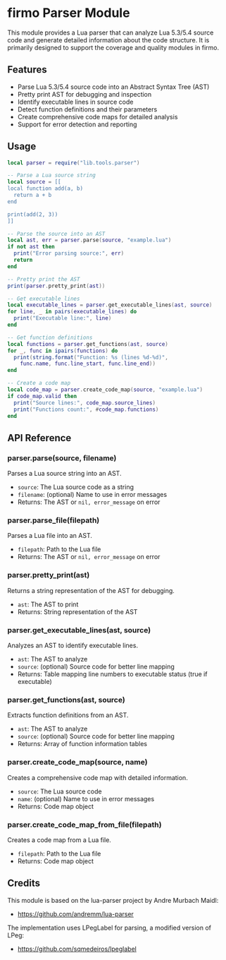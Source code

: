 # firmo Parser Module

This module provides a Lua parser that can analyze Lua 5.3/5.4 source code and generate detailed information about the code structure. It is primarily designed to support the coverage and quality modules in firmo.

## Features

- Parse Lua 5.3/5.4 source code into an Abstract Syntax Tree (AST)
- Pretty print AST for debugging and inspection
- Identify executable lines in source code
- Detect function definitions and their parameters
- Create comprehensive code maps for detailed analysis
- Support for error detection and reporting

## Usage

```lua
local parser = require("lib.tools.parser")

-- Parse a Lua source string
local source = [[
local function add(a, b)
  return a + b
end

print(add(2, 3))
]]

-- Parse the source into an AST
local ast, err = parser.parse(source, "example.lua")
if not ast then
  print("Error parsing source:", err)
  return
end

-- Pretty print the AST
print(parser.pretty_print(ast))

-- Get executable lines
local executable_lines = parser.get_executable_lines(ast, source)
for line, _ in pairs(executable_lines) do
  print("Executable line:", line)
end

-- Get function definitions
local functions = parser.get_functions(ast, source)
for _, func in ipairs(functions) do
  print(string.format("Function: %s (lines %d-%d)",
    func.name, func.line_start, func.line_end))
end

-- Create a code map
local code_map = parser.create_code_map(source, "example.lua")
if code_map.valid then
  print("Source lines:", code_map.source_lines)
  print("Functions count:", #code_map.functions)
end
```

## API Reference

### parser.parse(source, filename)

Parses a Lua source string into an AST.

- `source`: The Lua source code as a string
- `filename`: (optional) Name to use in error messages
- Returns: The AST or `nil, error_message` on error

### parser.parse_file(filepath)

Parses a Lua file into an AST.

- `filepath`: Path to the Lua file
- Returns: The AST or `nil, error_message` on error

### parser.pretty_print(ast)

Returns a string representation of the AST for debugging.

- `ast`: The AST to print
- Returns: String representation of the AST

### parser.get_executable_lines(ast, source)

Analyzes an AST to identify executable lines.

- `ast`: The AST to analyze
- `source`: (optional) Source code for better line mapping
- Returns: Table mapping line numbers to executable status (true if executable)

### parser.get_functions(ast, source)

Extracts function definitions from an AST.

- `ast`: The AST to analyze
- `source`: (optional) Source code for better line mapping
- Returns: Array of function information tables

### parser.create_code_map(source, name)

Creates a comprehensive code map with detailed information.

- `source`: The Lua source code
- `name`: (optional) Name to use in error messages
- Returns: Code map object

### parser.create_code_map_from_file(filepath)

Creates a code map from a Lua file.

- `filepath`: Path to the Lua file
- Returns: Code map object

## Credits

This module is based on the lua-parser project by Andre Murbach Maidl:
- https://github.com/andremm/lua-parser

The implementation uses LPegLabel for parsing, a modified version of LPeg:
- https://github.com/sqmedeiros/lpeglabel